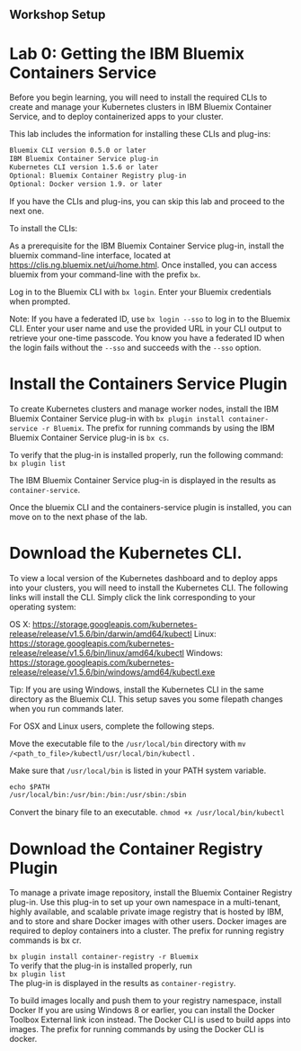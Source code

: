 ## Workshop Setup

# Lab 0: Getting the IBM Bluemix Containers Service


Before you begin learning, you will need to install the required CLIs to create and manage your Kubernetes clusters in IBM Bluemix Container Service, and to deploy containerized apps to your cluster.

This lab includes the information for installing these CLIs and plug-ins:


``` txt
Bluemix CLI version 0.5.0 or later
IBM Bluemix Container Service plug-in
Kubernetes CLI version 1.5.6 or later
Optional: Bluemix Container Registry plug-in
Optional: Docker version 1.9. or later
```

If you have the CLIs and plug-ins, you can skip this lab and proceed to the next one.


To install the CLIs:

As a prerequisite for the IBM Bluemix Container Service plug-in, install the bluemix command-line interface, located at https://clis.ng.bluemix.net/ui/home.html. Once installed, you can access bluemix from your command-line with the prefix `bx`.

Log in to the Bluemix CLI with `bx login`. Enter your Bluemix credentials when prompted.



Note: If you have a federated ID, use `bx login --sso` to log in to the Bluemix CLI. Enter your user name and use the provided URL in your CLI output to retrieve your one-time passcode. You know you have a federated ID when the login fails without the `--sso` and succeeds with the `--sso` option.

# Install the Containers Service Plugin

To create Kubernetes clusters and manage worker nodes, install the IBM Bluemix Container Service plug-in with `bx plugin install container-service -r Bluemix`. The prefix for running commands by using the IBM Bluemix Container Service plug-in is `bx cs`.

To verify that the plug-in is installed properly, run the following command:
`bx plugin list`

The IBM Bluemix Container Service plug-in is displayed in the results as `container-service`.

Once the bluemix CLI and the containers-service plugin is installed, you can move on to the next phase of the lab.

# Download the Kubernetes CLI.

To view a local version of the Kubernetes dashboard and to deploy apps into your clusters, you will need to install the Kubernetes CLI. The following links will install the CLI. Simply click the link corresponding to your operating system:

OS X: https://storage.googleapis.com/kubernetes-release/release/v1.5.6/bin/darwin/amd64/kubectl
Linux: https://storage.googleapis.com/kubernetes-release/release/v1.5.6/bin/linux/amd64/kubectl
Windows: https://storage.googleapis.com/kubernetes-release/release/v1.5.6/bin/windows/amd64/kubectl.exe

Tip: If you are using Windows, install the Kubernetes CLI in the same directory as the Bluemix CLI. This setup saves you some filepath changes when you run commands later.

For OSX and Linux users, complete the following steps.

Move the executable file to the `/usr/local/bin` directory with `mv /<path_to_file>/kubectl/usr/local/bin/kubectl` .

Make sure that `/usr/local/bin` is listed in your PATH system variable.

```txt
echo $PATH
/usr/local/bin:/usr/bin:/bin:/usr/sbin:/sbin
```
Convert the binary file to an executable. `chmod +x /usr/local/bin/kubectl`

# Download the Container Registry Plugin

To manage a private image repository, install the Bluemix Container Registry plug-in. Use this plug-in to set up your own namespace in a multi-tenant, highly available, and scalable private image registry that is hosted by IBM, and to store and share Docker images with other users. Docker images are required to deploy containers into a cluster. The prefix for running registry commands is bx cr.


`bx plugin install container-registry -r Bluemix`    
To verify that the plug-in is installed properly, run    
`bx plugin list`    
The plug-in is displayed in the results as `container-registry`.

To build images locally and push them to your registry namespace, install Docker If you are using Windows 8 or earlier, you can install the Docker Toolbox External link icon instead. The Docker CLI is used to build apps into images. The prefix for running commands by using the Docker CLI is docker.
